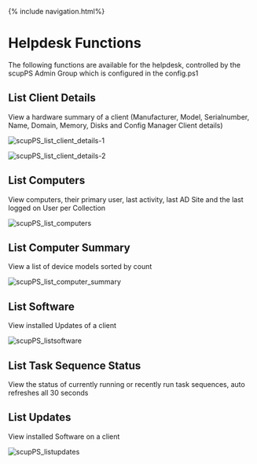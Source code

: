 {% include navigation.html%}

# Helpdesk Functions
The following functions are available for the helpdesk, controlled by the scupPS Admin Group which is configured in the config.ps1

## **List Client Details** 
View a hardware summary of a client (Manufacturer, Model, Serialnumber, Name, Domain, Memory, Disks and Config Manager Client details)

![scupPS_list_client_details-1](https://raw.githubusercontent.com/RobinBeismann/scupPS/master/docs/images/scupPS_list_client_details-1.png)

![scupPS_list_client_details-2](https://raw.githubusercontent.com/RobinBeismann/scupPS/master/docs/images/scupPS_list_client_details-2.png)

## **List Computers**
View computers, their primary user, last activity, last AD Site and the last logged on User per Collection

![scupPS_list_computers](https://raw.githubusercontent.com/RobinBeismann/scupPS/master/docs/images/scupPS_list_computers.png)

## **List Computer Summary**
View a list of device models sorted by count

![scupPS_list_computer_summary](https://raw.githubusercontent.com/RobinBeismann/scupPS/master/docs/images/scupPS_list_computer_summary.png)

## **List Software**
View installed Updates of a client

![scupPS_listsoftware](https://raw.githubusercontent.com/RobinBeismann/scupPS/master/docs/images/scupPS_listsoftware.png)

## **List Task Sequence Status** 
View the status of currently running or recently run task sequences, auto refreshes all 30 seconds

## **List Updates** 
View installed Software on a client

![scupPS_listupdates](https://raw.githubusercontent.com/RobinBeismann/scupPS/master/docs/images/scupPS_listupdates.png)
